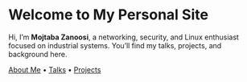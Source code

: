 

# Welcome to My Personal Site

Hi, I’m **Mojtaba Zanoosi**, a networking, security, and Linux enthusiast focused on industrial systems. You’ll find my talks, projects, and background here.

[About Me](/about/) • [Talks](/talks/) • [Projects](/projects/)


